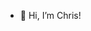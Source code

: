 - 👋 Hi, I’m Chris!
<!---
CRCausby/CRCausby is a ✨ special ✨ repository because its `README.md` (this file) appears on your GitHub profile.
You can click the Preview link to take a look at your changes.
--->
